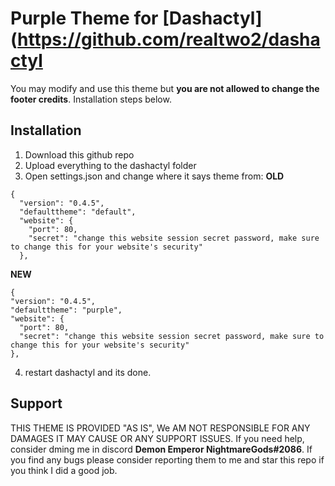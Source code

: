 # Purple Theme for [Dashactyl](https://github.com/realtwo2/dashactyl
You may modify and use this theme but **you are not allowed to change the footer credits**. Installation steps below.

## Installation
1. Download this github repo
2. Upload everything to the dashactyl folder
3. Open settings.json and change where it says theme from:
**OLD**
```
{
  "version": "0.4.5",
  "defaulttheme": "default",
  "website": {
    "port": 80,
    "secret": "change this website session secret password, make sure to change this for your website's security"
  },
  ```
  **NEW**
  ```
  {
  "version": "0.4.5",
  "defaulttheme": "purple",
  "website": {
    "port": 80,
    "secret": "change this website session secret password, make sure to change this for your website's security"
  },
  ```
  4. restart dashactyl and its done.

## Support

THIS THEME IS PROVIDED "AS IS", We AM NOT RESPONSIBLE FOR ANY DAMAGES IT MAY CAUSE OR ANY SUPPORT ISSUES. If you need help, consider dming me in discord **Demon Emperor NightmareGods#2086**.
If you find any bugs please consider reporting them to me and star this repo if you think I did a good job.
